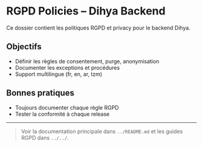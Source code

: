 # RGPD Policies – Dihya Backend

Ce dossier contient les politiques RGPD et privacy pour le backend Dihya.

## Objectifs
- Définir les règles de consentement, purge, anonymisation
- Documenter les exceptions et procédures
- Support multilingue (fr, en, ar, tzm)

## Bonnes pratiques
- Toujours documenter chaque règle RGPD
- Tester la conformité à chaque release

---

> Voir la documentation principale dans `../README.md` et les guides RGPD dans `../../`.
